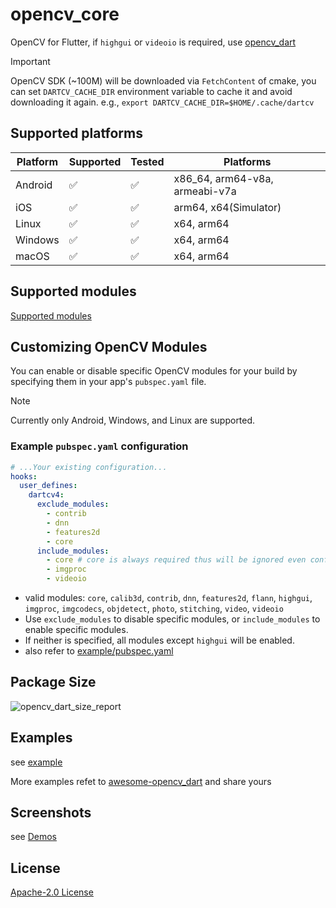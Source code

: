 # opencv_core

OpenCV for Flutter, if `highgui` or `videoio` is required, use [opencv_dart](https://pub.dev/packages/opencv_dart)

> [!IMPORTANT]
>
> OpenCV SDK (~100M) will be downloaded via `FetchContent` of cmake, you can
> set `DARTCV_CACHE_DIR` environment variable to cache it and avoid downloading it again.
> e.g., `export DARTCV_CACHE_DIR=$HOME/.cache/dartcv`

## Supported platforms

| Platform | Supported          | Tested             | Platforms                      |
| -------- | ------------------ | ------------------ | ------------------------------ |
| Android  | :white_check_mark: | :white_check_mark: | x86_64, arm64-v8a, armeabi-v7a |
| iOS      | :white_check_mark: | :white_check_mark: | arm64, x64(Simulator)          |
| Linux    | :white_check_mark: | :white_check_mark: | x64, arm64                     |
| Windows  | :white_check_mark: | :white_check_mark: | x64, arm64                     |
| macOS    | :white_check_mark: | :white_check_mark: | x64, arm64                     |

## Supported modules

[Supported modules](https://github.com/rainyl/opencv_dart?tab=readme-ov-file#status)

## Customizing OpenCV Modules

You can enable or disable specific OpenCV modules for your build by specifying them in your app's `pubspec.yaml` file.

> [!NOTE]
>
> Currently only Android, Windows, and Linux are supported.

### Example `pubspec.yaml` configuration

```yaml
# ...Your existing configuration...
hooks:
  user_defines:
    dartcv4:
      exclude_modules:
        - contrib
        - dnn
        - features2d
        - core
      include_modules:
        - core # core is always required thus will be ignored even configured here.
        - imgproc
        - videoio
```

- valid modules: `core`, `calib3d`, `contrib`, `dnn`, `features2d`, `flann`, `highgui`, `imgproc`, `imgcodecs`, `objdetect`, `photo`, `stitching`, `video`, `videoio`
- Use `exclude_modules` to disable specific modules, or `include_modules` to enable specific modules.
- If neither is specified, all modules except `highgui` will be enabled.
- also refer to [example/pubspec.yaml](https://github.com/rainyl/opencv_dart/blob/main/packages/opencv_dart/example/pubspec.yaml)

## Package Size

![opencv_dart_size_report](images/opencv_core_size_report.svg)

## Examples

see [example](https://github.com/rainyl/opencv_dart/tree/main/packages/opencv_core/example)

More examples refet to [awesome-opencv_dart](https://github.com/rainyl/awesome-opencv_dart) and share yours

## Screenshots

see [Demos](https://github.com/rainyl/opencv_dart?tab=readme-ov-file#Demos)

## License

[Apache-2.0 License](LICENSE)
